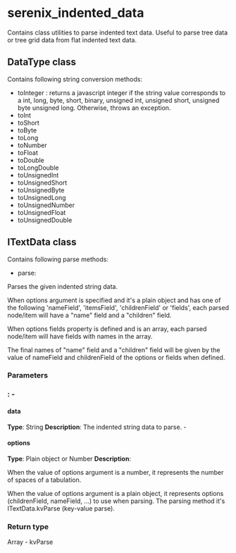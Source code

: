 # serenix_indented_data
Contains class utilities to parse indented text data. Useful to parse tree data or tree grid data from flat indented text data.


## DataType class
Contains following string conversion methods:
- toInteger : returns a javascript integer if the string value corresponds to a int, long, byte, short, binary, unsigned int, unsigned short, unsigned byte unsigned long. Otherwise, throws an exception.
- toInt
- toShort
- toByte
- toLong
- toNumber
- toFloat
- toDouble
- toLongDouble
- toUnsignedInt
- toUnsignedShort
- toUnsignedByte
- toUnsignedLong
- toUnsignedNumber
- toUnsignedFloat
- toUnsignedDouble
## ITextData class
Contains following parse methods:
- parse:
<p>Parses the given indented string data.</p>
 <p>When options argument is specified and it's a plain object and has one of the following 'nameField', 'itemsField', 'childrenField' or 'fields', each parsed node/item will have a "name" field and a "children" field.</p>
 <p>When options fields property is defined and is an array, each parsed 
 node/item will have fields with names in the array.</p>
 <p>The final names of "name" field and a "children" field will be given by 
 the value of nameField and childrenField of the options or fields when 
 defined.</p>
<h3>Parameters<h3>:
 - <h4>data</h4>
   <b>Type</b>: String
   <b>Description</b>: The indented string data to parse.
 - <h4>options</h4>
    <b>Type</b>: Plain object or Number
    <b>Description</b>: 
    <p>When the value of options argument is a number, it represents the 
    number of spaces of a tabulation.</p>
    <p>When the value of options argument is a plain object, it represents options (childrenField, nameField, ...) to use when parsing. The parsing method it's ITextData.kvParse (key-value parse).</p>
<h3>Return type</h3>
 Array
- kvParse
